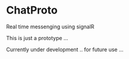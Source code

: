 ChatProto
=========

Real time messenging using signalR

This is just a prototype ... 

Currently under development .. for future use ...
